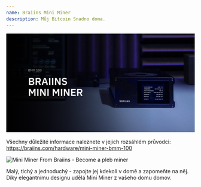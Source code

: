 ```yaml
---
name: Braiins Mini Miner
description: Můj Bitcoin Snadno doma.
---
```

![cover](assets/cover.webp)

Všechny důležité informace naleznete v jejich rozsáhlém průvodci: https://braiins.com/hardware/mini-miner-bmm-100

![ Mini Miner From Braiins - Become a pleb miner  ](https://youtu.be/QXonFfguymw?si=_bq5pd_85xmUBZiw)

Malý, tichý a jednoduchý - zapojte jej kdekoli v domě a zapomeňte na něj. Díky elegantnímu designu udělá Mini Miner z vašeho domu domov.